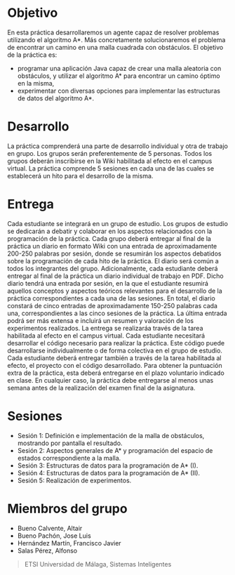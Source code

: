 # Objetivo

En esta práctica desarrollaremos un agente capaz de resolver problemas utilizando el algoritmo A*. Más concretamente solucionaremos el problema de encontrar un camino en una malla cuadrada con obstáculos.
El objetivo de la práctica es:
- programar una aplicación Java capaz de crear una malla aleatoria con obstáculos, y utilizar el algoritmo A* para encontrar un camino óptimo en la misma,
- experimentar con diversas opciones para implementar las estructuras de datos del algoritmo A*.

# Desarrollo

La práctica comprenderá una parte de desarrollo individual y otra de trabajo en grupo. Los grupos serán preferentemente de 5 personas. Todos los grupos deberán inscribirse en la Wiki habilitada al efecto en el campus virtual.
La práctica comprende 5 sesiones en cada una de las cuales se establecerá un hito para el desarrollo de la misma.

# Entrega

Cada estudiante se integrará en un grupo de estudio. Los grupos de estudio se dedicarán a debatir y colaborar en los aspectos relacionados con la programación de la práctica. Cada grupo deberá entregar al final de la práctica un diario en formato Wiki con una entrada de aproximadamente 200-250 palabras por sesión, donde se resumirán los aspectos debatidos sobre la programación de cada hito de la práctica. El diario será común a todos los integrantes del grupo.
Adicionalmente, cada estudiante deberá entregar al final de la práctica un diario individual de trabajo en PDF. Dicho diario tendrá una entrada por sesión, en la que el estudiante resumirá aquellos conceptos y aspectos teóricos relevantes para el desarrollo de la práctica correspondientes a cada una de las sesiones. En total, el diario constará de cinco entradas de aproximadamente 150-250 palabras cada una, correspondientes a las cinco sesiones de la práctica. La última entrada podrá ser más extensa e incluirá un resumen y valoración de los experimentos realizados. La entrega se realizaráa través de la tarea habilitada al efecto en el campus virtual.
Cada estudiante necesitará desarrollar el código necesario para realizar la práctica. Este código puede desarrollarse individualmente o de forma colectiva en el grupo de estudio. Cada estudiante deberá entregar también a través de la tarea habilitada al efecto, el proyecto con el código desarrollado.
Para obtener la puntuación extra de la práctica, esta deberá entregarse en el plazo voluntario indicado en clase. En cualquier caso, la práctica debe entregarse al menos unas semana antes de la realización del examen final de la asignatura.

# Sesiones

- Sesión 1: Definición e implementación de la malla de obstáculos, mostrando por pantalla el resultado.
- Sesión 2: Aspectos generales de A* y programación del espacio de estados correspondiente a la malla.
- Sesión 3: Estructuras de datos para la programación de A* (I).
- Sesión 4: Estructuras de datos para la programación de A* (II).
- Sesión 5: Realización de experimentos.

# Miembros del grupo
- Bueno Calvente, Altair
- Bueno Pachón, Jose Luis
- Hernández Martín, Francisco Javier
- Salas Pérez, Alfonso

> ETSI Universidad de Málaga, Sistemas Inteligentes
